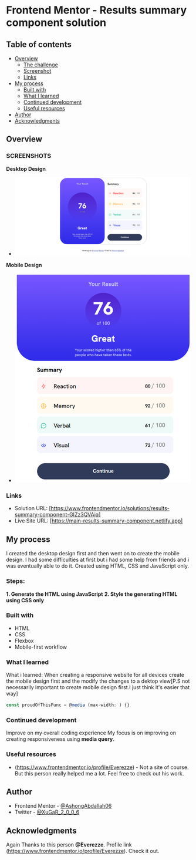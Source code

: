 # Frontend Mentor - Results summary component solution

## Table of contents

- [Overview](#overview)
  - [The challenge](#the-challenge)
  - [Screenshot](#screenshot)
  - [Links](#links)
- [My process](#my-process)
  - [Built with](#built-with)
  - [What I learned](#what-i-learned)
  - [Continued development](#continued-development)
  - [Useful resources](#useful-resources)
- [Author](#author)
- [Acknowledgments](#acknowledgments)


## Overview

### SCREENSHOTS
**Desktop Design**
- ![](./assets/images/desktop-design.png)

**Mobile Design**
- ![](./assets/images/mobile-design.png)

### Links

- Solution URL: [https://www.frontendmentor.io/solutions/results-summary-component-GIZz3QVAiq]
- Live Site URL: [https://main-results-summary-component.netlify.app]


## My process
I created the desktop design first and then went on to create the mobile design. I had some difficulties at first but i had some help from friends and i was eventually able to do it. Created using HTML, CSS and JavaScript only.
### Steps:
  **1. Generate the HTML using JavaScript**
    **2. Style the generating HTML using CSS only** 

### Built with

- HTML
- CSS
- Flexbox
- Mobile-first workflow

### What I learned
What i learned: When creating a responsive website for all devices create the mobile design first and the modify the changes to a dektop view[P.S not necessarily important to create mobile design first.I just think it's easier that way] 

```js
const proudOfThisFunc = @media (max-width: ) {}
```


### Continued development
Improve on my overall coding experience
My focus is on improving on creating responsiveness using **media query**.


### Useful resources

- (https://www.frontendmentor.io/profile/Everezze) - Not a site of course. But this person really helped me a lot. Feel free to check out his work.

## Author

<!-- - Website - [Add your name here](https://www.your-site.com) -->
- Frontend Mentor - [@AshongAbdallah06](https://www.frontendmentor.io/profile/AshongAbdallah06)
- Twitter - [@XuGaR_2_0_0_6](https://www.twitter.com/XuGaR_2_0_0_6)


## Acknowledgments
Again Thanks to this person **@Everezze**. Profile link (https://www.frontendmentor.io/profile/Everezze). Check it out.